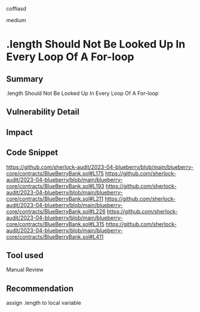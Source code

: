 coffiasd

medium

# <array>.length Should Not Be Looked Up In Every Loop Of A For-loop

## Summary
<array>.length Should Not Be Looked Up In Every Loop Of A For-loop
## Vulnerability Detail

## Impact

## Code Snippet
https://github.com/sherlock-audit/2023-04-blueberry/blob/main/blueberry-core/contracts/BlueBerryBank.sol#L175
https://github.com/sherlock-audit/2023-04-blueberry/blob/main/blueberry-core/contracts/BlueBerryBank.sol#L193
https://github.com/sherlock-audit/2023-04-blueberry/blob/main/blueberry-core/contracts/BlueBerryBank.sol#L211
https://github.com/sherlock-audit/2023-04-blueberry/blob/main/blueberry-core/contracts/BlueBerryBank.sol#L226
https://github.com/sherlock-audit/2023-04-blueberry/blob/main/blueberry-core/contracts/BlueBerryBank.sol#L315
https://github.com/sherlock-audit/2023-04-blueberry/blob/main/blueberry-core/contracts/BlueBerryBank.sol#L411
## Tool used

Manual Review

## Recommendation
assign <array>.length to local variable 